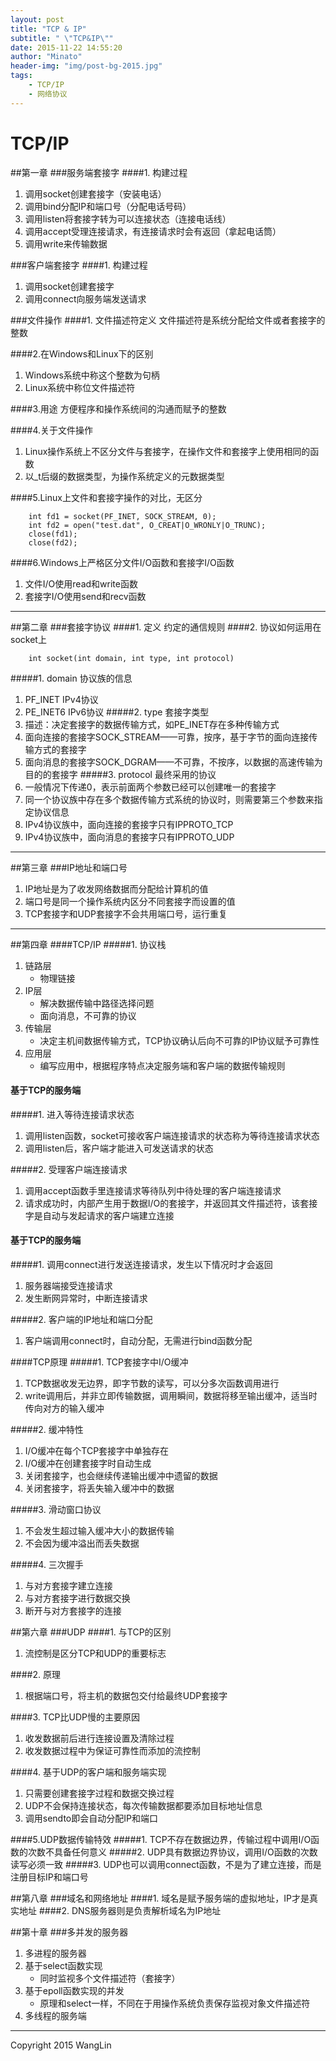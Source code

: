 ```yaml
---
layout: post
title: "TCP & IP"
subtitle: " \"TCP&IP\""
date: 2015-11-22 14:55:20
author: "Minato"
header-img: "img/post-bg-2015.jpg"
tags:
    - TCP/IP 
    - 网络协议
---
```


# TCP/IP

##第一章
###服务端套接字
####1. 构建过程
1. 调用socket创建套接字（安装电话）
2. 调用bind分配IP和端口号（分配电话号码）
3. 调用listen将套接字转为可以连接状态（连接电话线）
4. 调用accept受理连接请求，有连接请求时会有返回（拿起电话筒）
5. 调用write来传输数据

###客户端套接字
####1. 构建过程
1. 调用socket创建套接字
2. 调用connect向服务端发送请求


###文件操作
####1. 文件描述符定义
文件描述符是系统分配给文件或者套接字的整数

####2.在Windows和Linux下的区别
1. Windows系统中称这个整数为句柄
2. Linux系统中称位文件描述符

####3.用途
方便程序和操作系统间的沟通而赋予的整数

####4.关于文件操作
1. Linux操作系统上不区分文件与套接字，在操作文件和套接字上使用相同的函数
2. 以_t后缀的数据类型，为操作系统定义的元数据类型

####5.Linux上文件和套接字操作的对比，无区分

        int fd1 = socket(PF_INET, SOCK_STREAM, 0);
        int fd2 = open("test.dat", O_CREAT|O_WRONLY|O_TRUNC);
        close(fd1);
        close(fd2);

####6.Windows上严格区分文件I/O函数和套接字I/O函数
1. 文件I/O使用read和write函数
2. 套接字I/O使用send和recv函数

-----

##第二章
###套接字协议
####1. 定义
约定的通信规则
####2. 协议如何运用在socket上

        int socket(int domain, int type, int protocol)
        
#####1. domain 协议族的信息
1. PF_INET IPv4协议
2. PE_INET6 IPv6协议
#####2. type 套接字类型
1. 描述：决定套接字的数据传输方式，如PE_INET存在多种传输方式
2. 面向连接的套接字SOCK_STREAM——可靠，按序，基于字节的面向连接传输方式的套接字
3. 面向消息的套接字SOCK_DGRAM——不可靠，不按序，以数据的高速传输为目的的套接字
#####3. protocol 最终采用的协议
1. 一般情况下传递0，表示前面两个参数已经可以创建唯一的套接字
2. 同一个协议族中存在多个数据传输方式系统的协议时，则需要第三个参数来指定协议信息
3. IPv4协议族中，面向连接的套接字只有IPPROTO_TCP
4. IPv4协议族中，面向消息的套接字只有IPPROTO_UDP

-----

##第三章
###IP地址和端口号
1. IP地址是为了收发网络数据而分配给计算机的值
2. 端口号是同一个操作系统内区分不同套接字而设置的值
3. TCP套接字和UDP套接字不会共用端口号，运行重复

-----

##第四章
####TCP/IP
#####1. 协议栈
1. 链路层
    + 物理链接
2. IP层
    + 解决数据传输中路径选择问题
    + 面向消息，不可靠的协议
3. 传输层
    + 决定主机间数据传输方式，TCP协议确认后向不可靠的IP协议赋予可靠性
4. 应用层
    + 编写应用中，根据程序特点决定服务端和客户端的数据传输规则

#### 基于TCP的服务端
#####1. 进入等待连接请求状态
1. 调用listen函数，socket可接收客户端连接请求的状态称为等待连接请求状态
2. 调用listen后，客户端才能进入可发送请求的状态

#####2. 受理客户端连接请求
1. 调用accept函数手里连接请求等待队列中待处理的客户端连接请求
2. 请求成功时，内部产生用于数据I/O的套接字，并返回其文件描述符，该套接字是自动与发起请求的客户端建立连接

#### 基于TCP的服务端
#####1. 调用connect进行发送连接请求，发生以下情况时才会返回
1. 服务器端接受连接请求
2. 发生断网异常时，中断连接请求

#####2. 客户端的IP地址和端口分配
1. 客户端调用connect时，自动分配，无需进行bind函数分配

####TCP原理
#####1. TCP套接字中I/O缓冲
1. TCP数据收发无边界，即字节数的读写，可以分多次函数调用进行
2. write调用后，并非立即传输数据，调用瞬间，数据将移至输出缓冲，适当时传向对方的输入缓冲
 
#####2. 缓冲特性
1. I/O缓冲在每个TCP套接字中单独存在
2. I/O缓冲在创建套接字时自动生成
3. 关闭套接字，也会继续传递输出缓冲中遗留的数据
4. 关闭套接字，将丢失输入缓冲中的数据

#####3. 滑动窗口协议
1. 不会发生超过输入缓冲大小的数据传输
2. 不会因为缓冲溢出而丢失数据

#####4. 三次握手
1. 与对方套接字建立连接
2. 与对方套接字进行数据交换
3. 断开与对方套接字的连接

##第六章
###UDP
####1. 与TCP的区别
1. 流控制是区分TCP和UDP的重要标志

####2. 原理
1. 根据端口号，将主机的数据包交付给最终UDP套接字

####3. TCP比UDP慢的主要原因
1. 收发数据前后进行连接设置及清除过程
2. 收发数据过程中为保证可靠性而添加的流控制

####4. 基于UDP的客户端和服务端实现
1. 只需要创建套接字过程和数据交换过程
2. UDP不会保持连接状态，每次传输数据都要添加目标地址信息
3. 调用sendto即会自动分配IP和端口

####5.UDP数据传输特效
#####1. TCP不存在数据边界，传输过程中调用I/O函数的次数不具备任何意义
#####2. UDP具有数据边界协议，调用I/O函数的次数读写必须一致
#####3. UDP也可以调用connect函数，不是为了建立连接，而是注册目标IP和端口号

##第八章
###域名和网络地址
####1. 域名是赋予服务端的虚拟地址，IP才是真实地址
####2. DNS服务器则是负责解析域名为IP地址

##第十章
###多并发的服务器
1. 多进程的服务器
2. 基于select函数实现
    * 同时监视多个文件描述符（套接字）
3. 基于epoll函数实现的并发
    * 原理和select一样，不同在于用操作系统负责保存监视对象文件描述符
4. 多线程的服务端






------

Copyright 2015 WangLin

<!-- create time: 2015-11-22 14:55:20  -->
